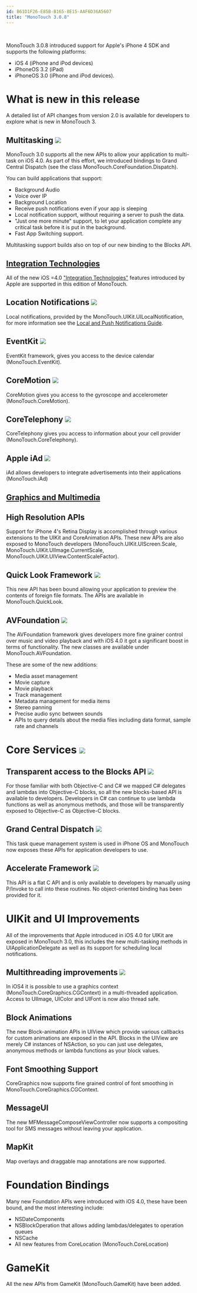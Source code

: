 ```yaml
---
id: B61D1F26-E85B-B165-8E15-AAF6D36A5607
title: "MonoTouch 3.0.8"
---
```


&nbsp;

MonoTouch 3.0.8 introduced support for Apple's iPhone 4 SDK and supports the
following platforms:

-  iOS 4 (iPhone and iPod devices)
-  iPhoneOS 3.2 (iPad)
-  iPhoneOS 3.0 (iPhone and iPod devices).


 <a name="What_is_new_in_this_release" class="injected"></a>


# What is new in this release

A detailed list of API changes from version 2.0 is available for developers
to explore what is new in MonoTouch 3.

 <a name="" class="injected"></a>


## Multitasking [ <span class="icon"><img src="monotouch_3.0.8/Images/icon-trans.gif"></span>](http://ios.xamarin.com/Releases/MonoTouch_3/MonoTouch_3.0.8#)

MonoTouch 3.0 supports all the new APIs to allow your application to
multi-task on iOS 4.0. As part of this effort, we introduced bindings to Grand
Central Dispatch (see the class MonoTouch.CoreFoundation.Dispatch).

You can build applications that support:

-  Background Audio
-  Voice over IP
-  Background Location
-  Receive push notifications even if your app is sleeping
-  Local notification support, without requiring a server to push the data.
-  "Just one more minute" support, to let your application complete any critical task before it is put in the background. 
-  Fast App Switching support.


Multitasking support builds also on top of our new binding to the Blocks
API.

 <a name="Integration_Technologies" class="injected"></a>


##  <u>Integration Technologies</u>

All of the new iOS =4.0 ["Integration Technologies"](http://developer.apple.com/iphone/library/releasenotes/General/WhatsNewIniPhoneOS/Articles/iPhoneOS4.html#//apple_ref/doc/uid/TP40009559-SW6) features introduced by Apple are
supported in this edition of MonoTouch.

 <a name="" class="injected"></a>


## Location Notifications [ <span class="icon"><img src="monotouch_3.0.8/Images/icon-trans.gif"></span>](http://ios.xamarin.com/Releases/MonoTouch_3/MonoTouch_3.0.8#)

Local notifications, provided by the MonoTouch.UIKit.UILocalNotification, for
more information see the [Local and Push Notifications Guide](http://developer.apple.com/iphone/library/documentation/NetworkingInternet/Conceptual/RemoteNotificationsPG/Introduction/Introduction.html#//apple_ref/doc/uid/TP40008194).

 <a name="" class="injected"></a>


## EventKit [ <span class="icon"><img src="monotouch_3.0.8/Images/icon-trans.gif"></span>](http://ios.xamarin.com/Releases/MonoTouch_3/MonoTouch_3.0.8#)

EventKit framework, gives you access to the device calendar
(MonoTouch.EventKit).

 <a name="" class="injected"></a>


## CoreMotion [ <span class="icon"><img src="monotouch_3.0.8/Images/icon-trans.gif"></span>](http://ios.xamarin.com/Releases/MonoTouch_3/MonoTouch_3.0.8#)

CoreMotion gives you access to the gyroscope and accelerometer
(MonoTouch.CoreMotion).

 <a name="" class="injected"></a>


## CoreTelephony [ <span class="icon"><img src="monotouch_3.0.8/Images/icon-trans.gif"></span>](http://ios.xamarin.com/Releases/MonoTouch_3/MonoTouch_3.0.8#)

CoreTelephony gives you access to information about your cell provider
(MonoTouch.CoreTelephony).

 <a name="" class="injected"></a>


## Apple iAd [ <span class="icon"><img src="monotouch_3.0.8/Images/icon-trans.gif"></span>](http://ios.xamarin.com/Releases/MonoTouch_3/MonoTouch_3.0.8#)

iAd allows developers to integrate advertisements into their applications
(MonoTouch.iAd)

 <a name="Graphics_and_Multimedia" class="injected"></a>


##  <u>Graphics and Multimedia</u>

 <a name="High_Resolution_APIs" class="injected"></a>


## High Resolution APIs

Support for iPhone 4's Retina Display is accomplished through various
extensions to the UIKit and CoreAnimation APIs. These new APIs are also exposed
to MonoTouch developers (MonoTouch.UIKit.UIScreen.Scale,
MonoTouch.UIKit.UIImage.CurrentScale,
MonoTouch.UIKit.UIView.ContentScaleFactor).

 <a name="" class="injected"></a>


## Quick Look Framework [ <span class="icon"><img src="monotouch_3.0.8/Images/icon-trans.gif"></span>](http://ios.xamarin.com/Releases/MonoTouch_3/MonoTouch_3.0.8#)

This new API has been bound allowing your application to preview the contents
of foreign file formats. The APIs are available in MonoTouch.QuickLook.

 <a name="" class="injected"></a>


## AVFoundation [ <span class="icon"><img src="monotouch_3.0.8/Images/icon-trans.gif"></span>](http://ios.xamarin.com/Releases/MonoTouch_3/MonoTouch_3.0.8#)

The AVFoundation framework gives developers more fine grainer control over
music and video playback and with iOS 4.0 it got a significant boost in terms of
functionality. The new classes are available under MonoTouch.AVFoundation.

These are some of the new additions:

-  Media asset management
-  Movie capture
-  Movie playback
-  Track management
-  Metadata management for media items
-  Stereo panning
-  Precise audio sync between sounds
-  APIs to query details about the media files including data format, sample rate and channels 


 <a name="" class="injected"></a>


# Core Services [ ![](monotouch_3.0.8/Images/icon-trans.gif)](http://ios.xamarin.com/Releases/MonoTouch_3/MonoTouch_3.0.8#)

 <a name="" class="injected"></a>


## Transparent access to the Blocks API [ <span class="icon"><img src="monotouch_3.0.8/Images/icon-trans.gif"></span>](http://ios.xamarin.com/Releases/MonoTouch_3/MonoTouch_3.0.8#)

For those familiar with both Objective-C and C# we mapped C# delegates and
lambdas into Objective-C blocks, so all the new blocks-based API is available to
developers. Developers in C# can continue to use lambda functions as well as
anonymous methods, and those will be transparently exposed to Objective-C as
Objective-C blocks.

 <a name="" class="injected"></a>


## Grand Central Dispatch [ <span class="icon"><img src="monotouch_3.0.8/Images/icon-trans.gif"></span>](http://ios.xamarin.com/Releases/MonoTouch_3/MonoTouch_3.0.8#)

This task queue management system is used in iPhone OS and MonoTouch now
exposes these APIs for application developers to use.

 <a name="" class="injected"></a>


## Accelerate Framework [ <span class="icon"><img src="monotouch_3.0.8/Images/icon-trans.gif"></span>](http://ios.xamarin.com/Releases/MonoTouch_3/MonoTouch_3.0.8#)

This API is a flat C API and is only available to developers by manually
using P/Invoke to call into these routines. No object-oriented binding has been
provided for it.

 <a name="UIKit_and_UI_Improvements" class="injected"></a>


# UIKit and UI Improvements

All of the improvements that Apple introduced in iOS 4.0 for UIKit are
exposed in MonoTouch 3.0, this includes the new multi-tasking methods in
UIApplicationDelegate as well as its support for scheduling local
notifications.

 <a name="" class="injected"></a>


## Multithreading improvements [ <span class="icon"><img src="monotouch_3.0.8/Images/icon-trans.gif"></span>](http://ios.xamarin.com/Releases/MonoTouch_3/MonoTouch_3.0.8#)

In iOS4 it is possible to use a graphics context
(MonoTouch.CoreGraphics.CGContext) in a multi-threaded application. Access to
UIImage, UIColor and UIFont is now also thread safe.

 <a name="Block_Animations" class="injected"></a>


## Block Animations

The new Block-animation APIs in UIView which provide various callbacks for
custom animations are exposed in the API. Blocks in the UIView are merely C#
instances of NSAction, so you can just use delegates, anonymous methods or
lambda functions as your block values.

 <a name="Font_Smoothing_Support" class="injected"></a>


## Font Smoothing Support

CoreGraphics now supports fine grained control of font smoothing in
MonoTouch.CoreGraphics.CGContext.

 <a name="MessageUI" class="injected"></a>


## MessageUI

The new MFMessageComposeViewController now supports a compositing tool for
SMS messages without leaving your application.

 <a name="MapKit" class="injected"></a>


## MapKit

Map overlays and draggable map annotations are now supported.

 <a name="Foundation_Bindings" class="injected"></a>


# Foundation Bindings

Many new Foundation APIs were introduced with iOS 4.0, these have been bound,
and the most interesting include:

-  NSDateComponents
-  NSBlockOperation that allows adding lambdas/delegates to operation queues 
-  NSCache
-  All new features from CoreLocation (MonoTouch.CoreLocation)


 <a name="GameKit" class="injected"></a>


# GameKit

All the new APIs from GameKit (MonoTouch.GameKit) have been added.
